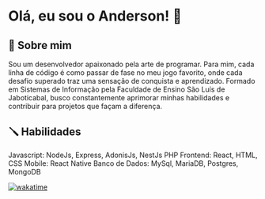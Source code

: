 # Olá, eu sou o Anderson! 👋

## 🚀 Sobre mim
Sou um desenvolvedor apaixonado pela arte de programar. Para mim, cada linha de código é como passar de fase no meu jogo favorito, onde cada desafio superado traz uma sensação de conquista e aprendizado. Formado em Sistemas de Informação pela Faculdade de Ensino São Luís de Jaboticabal, busco constantemente aprimorar minhas habilidades e contribuir para projetos que façam a diferença.

## 🪛 Habilidades
Javascript: NodeJs, Express, AdonisJs, NestJs
PHP
Frontend: React, HTML, CSS
Mobile: React Native
Banco de Dados: MySql, MariaDB, Postgres, MongoDB

[![wakatime](https://wakatime.com/badge/user/32cee623-3d50-4e1f-962f-94d8fd5ad8d8/project/018ec41c-e139-4646-b38c-b4d95d77fd18.svg)](https://wakatime.com/badge/user/32cee623-3d50-4e1f-962f-94d8fd5ad8d8/project/018ec41c-e139-4646-b38c-b4d95d77fd18)
